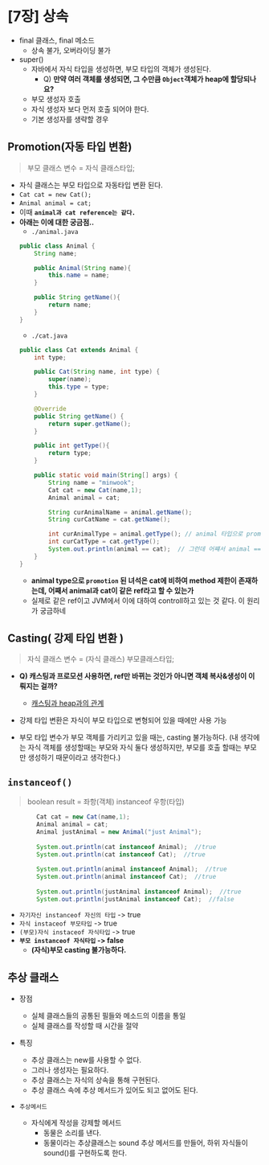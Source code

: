 # [7장] 상속
- final 클래스, final 메소드
    - 상속 불가, 오버라이딩 불가
- super()
    - 자바에서 자식 타입을 생성하면, 부모 타입의 객체가 생성된다.
        - Q) **만약 여러 객체를 생성되면, 그 수만큼 `Object`객체가 heap에 할당되나요?**
    - 부모 생성자 호출
    - 자식 생성자 보다 먼저 호출 되어야 한다.
    - 기본 생성자를 생략할 경우


## Promotion(자동 타입 변환)
> 부모 클래스 변수 = 자식 클래스타입;
- 자식 클래스는 부모 타입으로 자동타입 변환 된다.
- `Cat cat = new Cat();`
- `Animal animal = cat;`
- 이때 **`animal과 cat reference는 같다.`**
- **아래는 이에 대한 궁금점..**
    - `./animal.java`
    ```java
    public class Animal {
        String name;

        public Animal(String name){
            this.name = name;
        }

        public String getName(){
            return name;
        }
    }
    ```
    - `./cat.java`
    ```java
    public class Cat extends Animal {
        int type;

        public Cat(String name, int type) {
            super(name);
            this.type = type;
        }

        @Override
        public String getName() {
            return super.getName();
        }

        public int getType(){
            return type;
        }

        public static void main(String[] args) {
            String name = "minwook";
            Cat cat = new Cat(name,1);
            Animal animal = cat;

            String curAnimalName = animal.getName();
            String curCatName = cat.getName();

            int curAnimalType = animal.getType(); // animal 타입으로 promotion된 cat은 cat method를 사용할 수 없다.
            int curCatType = cat.getType();
            System.out.println(animal == cat);  // 그런데 어쨰서 animal == cat (true)가 될까?
        }
    }
    ```
    - **animal type으로 `promotion` 된 녀석은 cat에 비하여 method 제한이 존재하는데, 어째서 animal과 cat이 같은 ref라고 할 수 있는가**
    - 실제로 같은 ref이고 JVM에서 이에 대하여 controll하고 있는 것 같다. 이 원리가 궁금하네

## Casting( 강제 타입 변환 ) 
> 자식 클래스 변수 = (자식 클래스) 부모클래스타입;

- **Q) 캐스팅과 프로모션 사용하면, ref만 바뀌는 것인가 아니면 객체 복사&생성이 이뤄지는 걸까?**
    - [캐스팅과 heap과의 관계](./upCasting_downCasting_Heap)

- 강제 타입 변환은 자식이 부모 타입으로 변형되어 있을 때에만 사용 가능
- 부모 타입 변수가 부모 객체를 가리키고 있을 때는, casting 불가능하다. (내 생각에는 자식 객체를 생성할때는 부모와 자식 둘다 생성하지만, 부모를 호출 할때는 부모만 생성하기 때문이라고 생각한다.)


## `instanceof()`
> boolean result = 좌항(객체) instanceof 우항(타입)

```java
        Cat cat = new Cat(name,1);
        Animal animal = cat;
        Animal justAnimal = new Animal("just Animal");
        
        System.out.println(cat instanceof Animal);  //true
        System.out.println(cat instanceof Cat);  //true
        
        System.out.println(animal instanceof Animal);  //true
        System.out.println(animal instanceof Cat);  //true
        
        System.out.println(justAnimal instanceof Animal);  //true
        System.out.println(justAnimal instanceof Cat);  //false
```
- `자기자신 instanceof 자신의 타입` -> true
- `자식 instaceof 부모타입` -> true
- `(부모)자식 instaceof 자식타입` -> true
- **`부모 instanceof 자식타입` -> false**
    - **(자식)부모 casting 불가능하다.**



## 추상 클래스
> 
- 장점
    - 실체 클래스들의 공통된 필들와 메소드의 이름을 통일
    - 실체 클래스를 작성할 때 시간을 절약

- 특징
    - 추상 클래스는 new를 사용할 수 없다.
    - 그러나 생성자는 필요하다.
    - 추상 클래스는 자식의 상속을 통해 구현된다.
    - 추상 클래스 속에 추상 메서드가 있어도 되고 없어도 된다.

- `추상메서드`
    - 자식에게 작성을 강제할 메서드
        - 동물은 소리를 낸다.
        - 동물이라는 추상클래스는 sound 추상 메서드를 만들어, 하위 자식들이 sound()를 구현하도록 한다.
